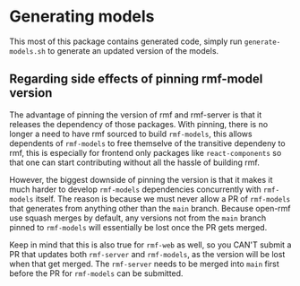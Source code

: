# Generating models

This most of this package contains generated code, simply run `generate-models.sh` to generate an updated version of the models.

## Regarding side effects of pinning rmf-model version

The advantage of pinning the version of rmf and rmf-server is that it releases the dependency of those packages. With pinning, there is no longer a need to have rmf sourced to build `rmf-models`, this allows dependents of `rmf-models` to free themselve of the transitive dependeny to rmf, this is especially for frontend only packages like `react-components` so that one can start contributing without all the hassle of building rmf.

However, the biggest downside of pinning the version is that it makes it much harder to develop `rmf-models` dependencies concurrently with `rmf-models` itself. The reason is because we must never allow a PR of `rmf-models` that generates from anything other than the `main` branch. Because open-rmf use squash merges by default, any versions not from the `main` branch pinned to `rmf-models` will essentially be lost once the PR gets merged.

Keep in mind that this is also true for `rmf-web` as well, so you CAN'T submit a PR that updates both `rmf-server` and `rmf-models`, as the version will be lost when that get merged. The `rmf-server` needs to be merged into `main` first before the PR for `rmf-models` can be submitted.
